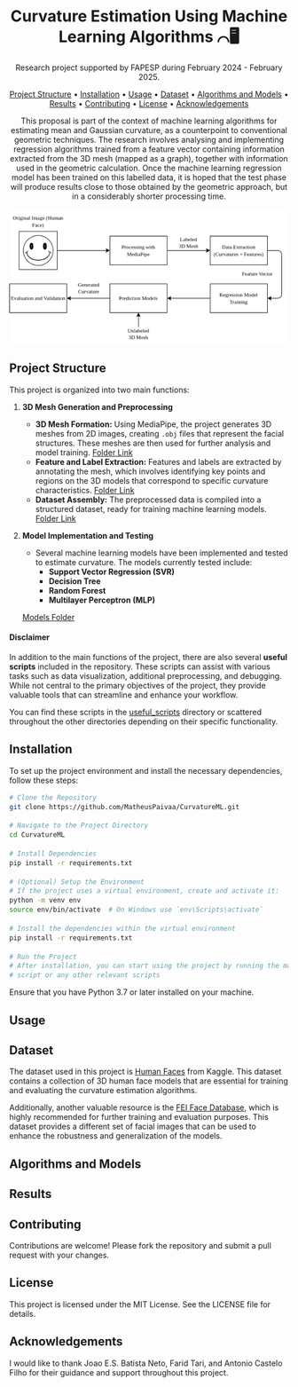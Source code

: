 <h1 align="center">Curvature Estimation Using Machine Learning Algorithms ⌒🖥️</h1>
<p align="center"> Research project supported by FAPESP during February 2024 - February 2025. </p>

<p align="center">
  <a href="#project-structure">Project Structure</a> • 
  <a href="#installation">Installation</a> • 
  <a href="#usage">Usage</a> • 
  <a href="#dataset">Dataset</a> • 
  <a href="#algorithms-and-models">Algorithms and Models</a> •
  <a href="#results">Results</a> •
  <a href="#contributing">Contributing</a> •
  <a href="#license">License</a> •
  <a href="#acknowledgements">Acknowledgements</a>
</p>

<p align="center">
This proposal is part of the context of machine learning algorithms for estimating mean and Gaussian curvature, as a counterpoint to conventional geometric techniques. The research involves analysing and implementing regression algorithms trained from a feature vector containing information extracted from the 3D mesh (mapped as a graph), together with information used in the geometric calculation. Once the machine learning regression model has been trained on this labelled data, it is hoped that the test phase will produce results close to those obtained by the geometric approach, but in a considerably shorter processing time.
</p>

<div align="center">
  <img src="https://github.com/MatheusPaivaa/CurvatureML/blob/master/img/met_ing.png" alt="metodology" />
</div>

## <div id="project-structure"></div>Project Structure
This project is organized into two main functions:

1. **3D Mesh Generation and Preprocessing**
   - **3D Mesh Formation:** Using MediaPipe, the project generates 3D meshes from 2D images, creating `.obj` files that represent the facial structures. These meshes are then used for further analysis and model training. [Folder Link](https://github.com/MatheusPaivaa/CurvatureML/tree/master/scripts/object_generation)
   - **Feature and Label Extraction:** Features and labels are extracted by annotating the mesh, which involves identifying key points and regions on the 3D models that correspond to specific curvature characteristics. [Folder Link](https://github.com/MatheusPaivaa/CurvatureML/tree/master/scripts/curv_features_calculation)
   - **Dataset Assembly:** The preprocessed data is compiled into a structured dataset, ready for training machine learning models. [Folder Link](https://github.com/MatheusPaivaa/CurvatureML/tree/master/scripts/curv_features_calculation)

2. **Model Implementation and Testing**
   - Several machine learning models have been implemented and tested to estimate curvature. The models currently tested include:
     - **Support Vector Regression (SVR)**
     - **Decision Tree**
     - **Random Forest**
     - **Multilayer Perceptron (MLP)**

   [Models Folder](https://github.com/MatheusPaivaa/CurvatureML/tree/master/models)

#### Disclaimer

In addition to the main functions of the project, there are also several **useful scripts** included in the repository. These scripts can assist with various tasks such as data visualization, additional preprocessing, and debugging. While not central to the primary objectives of the project, they provide valuable tools that can streamline and enhance your workflow.

You can find these scripts in the [useful_scripts](https://github.com/MatheusPaivaa/CurvatureML/tree/master/scripts/useful_scripts) directory or scattered throughout the other directories depending on their specific functionality.

## <div id="installation"></div>Installation
To set up the project environment and install the necessary dependencies, follow these steps:

```bash
# Clone the Repository
git clone https://github.com/MatheusPaivaa/CurvatureML.git

# Navigate to the Project Directory
cd CurvatureML

# Install Dependencies
pip install -r requirements.txt

# (Optional) Setup the Environment
# If the project uses a virtual environment, create and activate it:
python -m venv env
source env/bin/activate  # On Windows use `env\Scripts\activate`

# Install the dependencies within the virtual environment
pip install -r requirements.txt

# Run the Project
# After installation, you can start using the project by running the main
# script or any other relevant scripts
```
Ensure that you have Python 3.7 or later installed on your machine.

## <div id="usage"></div>Usage

## <div id="Dataset"></div>Dataset
The dataset used in this project is [Human Faces](https://www.kaggle.com/datasets/ashwingupta3012/human-faces?resource=download) from Kaggle. This dataset contains a collection of 3D human face models that are essential for training and evaluating the curvature estimation algorithms.

Additionally, another valuable resource is the [FEI Face Database](https://fei.edu.br/~cet/facedatabase.html), which is highly recommended for further training and evaluation purposes. This dataset provides a different set of facial images that can be used to enhance the robustness and generalization of the models.

## <div id="algorithms-and-models"></div>Algorithms and Models

## <div id="results"></div>Results

## <div id="contributing"></div>Contributing
Contributions are welcome! Please fork the repository and submit a pull request with your changes.

## <div id="license"></div>License
This project is licensed under the MIT License. See the LICENSE file for details.

## <div id="acknowledgements"></div>Acknowledgements
I would like to thank Joao E.S. Batista Neto, Farid Tari, and Antonio Castelo Filho for their guidance and support throughout this project.

[comment]: <> (Notebook: https://colab.research.google.com/drive/1vOrjJOcYwbcm86kxqWYi1lbH6Wy4KLBU?usp=sharing)

